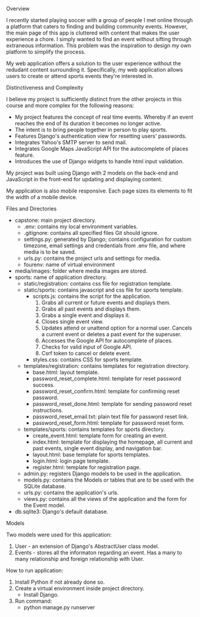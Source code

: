 Overview

I recently started playing soccer with a group of people I met online through a platform that caters to finding and building community events. However, the main page of this app is cluttered with content that makes the user experience a chore. I simply wanted to find an event without sifting through extraneous information. This problem was the inspiration to design my own platform to simplify the process. 

My web application offers a solution to the user experience without the redudant content surrounding it. Specifically, my web application allows users to create or attend sports events they're interested in. 

Distinctiveness and Complexity

 I believe my project is sufficiently distinct from the other projects in this course and more complex for the following reasons: 
 
 - My project features the concept of real time events. Whereby if an event reaches the end of its duration it becomes no longer active. 
 - The intent is to bring people together in person to play sports. 
 - Features Django's authentication view for resetting users' passwords. 
 - Integrates Yahoo's SMTP server to send mail. 
 - Integrates Google Maps JavaScript API for the autocomplete of places feature. 
 - Introduces the use of Django widgets to handle html input validation.
   
My project was built using Django with 2 models on the back-end and JavaScript in the front-end for updating and displaying content.  

My application is also mobile responsive. Each page sizes its elements to fit the width of a mobile device. 

Files and Directories

- capstone: main project directory.
    - .env: contains my local environment variables.
    - .gitignore: contains all specified files Git should ignore.
    - settings.py: generated by Django; contains configuration for custom timezone, email settings and credentials from .env file, and where media is to be saved.
    - urls.py: contains the project urls and settings for media. 
    - fourenv: name of virtual environment
- media/images: folder where media images are stored.
- sports: name of application directory.
    - static/registration: contains css file for registration template. 
    - static/sports: contains javascript and css file for sports template.
        - scripts.js: contains the script for the application. 
            1. Grabs all current or future events and displays them.
            2. Grabs all past events and displays them.
            3. Grabs a single event and displays it. 
            4. Closes single event view.
            5. Updates attend or unattend option for a normal user. Cancels a current event or deletes a past event for the superuser.
            6. Accesses the Google API for autocomplete of places.
            7. Checks for valid input of Google API.
            8. Csrf token to cancel or delete event.
        - styles.css: contains CSS for sports template.
    - templates/registration: contains templates for registration directory.
        - base.html: layout template.
        - password_reset_complete.html: template for reset password success.
        - password_reset_confirm.html: template for confirming reset password.
        - password_reset_done.html: template for sending password reset instructions.
        - password_reset_email.txt: plain text file for password reset link.
        - password_reset_form.html: template for password reset form.
    - templates/sports: contains templates for sports directory. 
        - create_event.html: template form for creating an event.
        - index.html: template for displaying the homepage, all current and past events, single event display, and navigation bar.
        - layout.html: base template for sports templates.
        - login.html: login page template.
        - register.html: template for registration page.
    - admin.py: registers Django models to be used in the application.
    - models.py: contains the Models or tables that are to be used with the SQLite database.
    - urls.py: contains the application's urls.
    - views.py: contains all the views of the application and the form for the Event model.
- db.sqlite3: Django's default database. 

Models

Two models were used for this application:
1. User - an extension of Django's AbstractUser class model. 
2. Events - stores all the informaton regarding an event. Has a many to many relationship and foreign relationship with User. 

How to run application:

1. Install Python if not already done so.
2. Create a virtual environment inside project directory.
    - Install Django.
3. Run command:
    - python manage.py runserver


